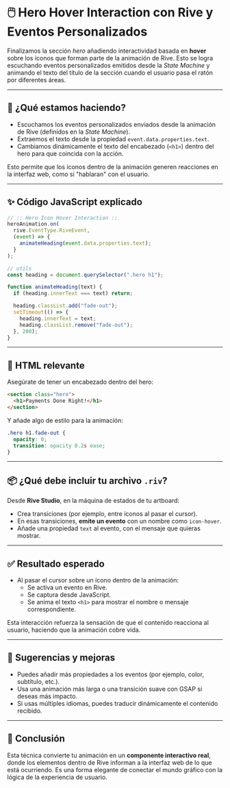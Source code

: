 # 🖱️ Hero Hover Interaction con Rive y Eventos Personalizados

Finalizamos la sección *hero* añadiendo interactividad basada en **hover** sobre los íconos que forman parte de la animación de Rive. Esto se logra escuchando eventos personalizados emitidos desde la *State Machine* y animando el texto del título de la sección cuando el usuario pasa el ratón por diferentes áreas.

---

## 🧠 ¿Qué estamos haciendo?

- Escuchamos los eventos personalizados enviados desde la animación de Rive (definidos en la *State Machine*).
- Extraemos el texto desde la propiedad `event.data.properties.text`.
- Cambiamos dinámicamente el texto del encabezado (`<h1>`) dentro del hero para que coincida con la acción.

Esto permite que los íconos dentro de la animación generen reacciones en la interfaz web, como si "hablaran" con el usuario.

---

## ✨ Código JavaScript explicado

```javascript
// :: Hero Icon Hover Interaction ::
heroAnimation.on(
  rive.EventType.RiveEvent,
  (event) => {
    animateHeading(event.data.properties.text);
  }
);

// utils
const heading = document.querySelector(".hero h1");

function animateHeading(text) {
  if (heading.innerText === text) return;

  heading.classList.add("fade-out");
  setTimeout(() => {
    heading.innerText = text;
    heading.classList.remove("fade-out");
  }, 200);
}
```

---

## 🧱 HTML relevante

Asegúrate de tener un encabezado dentro del hero:

```html
<section class="hero">
  <h1>Payments Done Right!</h1>
</section>
```

Y añade algo de estilo para la animación:

```css
.hero h1.fade-out {
  opacity: 0;
  transition: opacity 0.2s ease;
}
```

---

## 📦 ¿Qué debe incluir tu archivo `.riv`?

Desde **Rive Studio**, en la máquina de estados de tu artboard:

- Crea transiciones (por ejemplo, entre íconos al pasar el cursor).
- En esas transiciones, **emite un evento** con un nombre como `icon-hover`.
- Añade una propiedad `text` al evento, con el mensaje que quieras mostrar.

---

## ✅ Resultado esperado

- Al pasar el cursor sobre un ícono dentro de la animación:
  - Se activa un evento en Rive.
  - Se captura desde JavaScript.
  - Se anima el texto `<h1>` para mostrar el nombre o mensaje correspondiente.

Esta interacción refuerza la sensación de que el contenido reacciona al usuario, haciendo que la animación cobre vida.

---

## 🧰 Sugerencias y mejoras

- Puedes añadir más propiedades a los eventos (por ejemplo, color, subtítulo, etc.).
- Usa una animación más larga o una transición suave con GSAP si deseas más impacto.
- Si usas múltiples idiomas, puedes traducir dinámicamente el contenido recibido.

---

## 🏁 Conclusión

Esta técnica convierte tu animación en un **componente interactivo real**, donde los elementos dentro de Rive informan a la interfaz web de lo que está ocurriendo. Es una forma elegante de conectar el mundo gráfico con la lógica de la experiencia de usuario.

